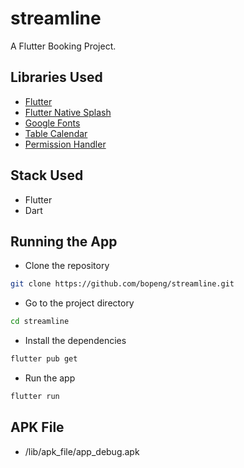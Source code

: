 # streamline

A Flutter Booking Project.

## Libraries Used

- [Flutter](https://flutter.dev/)
- [Flutter Native Splash](https://pub.dev/packages/flutter_native_splash)
- [Google Fonts](https://pub.dev/packages/google_fonts)
- [Table Calendar](https://pub.dev/packages/table_calendar)
- [Permission Handler](https://pub.dev/packages/permission_handler)

## Stack Used
- Flutter
- Dart

## Running the App
- Clone the repository
```bash
git clone https://github.com/bopeng/streamline.git
```
- Go to the project directory
```bash
cd streamline
```
- Install the dependencies
```bash
flutter pub get
```
- Run the app
```bash
flutter run
```

## APK File
- /lib/apk_file/app_debug.apk